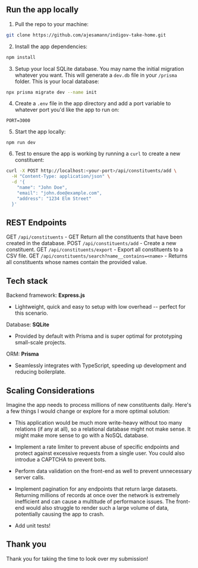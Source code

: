 ## Run the app locally

1. Pull the repo to your machine:

```bash
git clone https://github.com/ajesamann/indigov-take-home.git
```

2. Install the app dependencies:

```bash
npm install
```

3. Setup your local SQLite database. You may name the initial migration whatever you want. This will generate a `dev.db` file in your `/prisma` folder. This is your local database:

```bash
npx prisma migrate dev --name init
```

4. Create a `.env` file in the app directory and add a port variable to whatever port you'd like the app to run on:

```
PORT=3000
```

5. Start the app locally:

```
npm run dev
```

6. Test to ensure the app is working by running a `curl` to create a new constituent:

```bash
curl -X POST http://localhost:<your-port>/api/constituents/add \
  -H "Content-Type: application/json" \
  -d '{
    "name": "John Doe",
    "email": "john.doe@example.com",
    "address": "1234 Elm Street"
  }'
```

## REST Endpoints

GET `/api/constituents` - GET Return all the constituents that have been created in the database.
POST `/api/constituents/add` - Create a new constituent.
GET `/api/constituents/export` - Export all constituents to a CSV file.
GET `/api/constituents/search?name__contains=<name>` - Returns all constituents whose names contain the provided value.

## Tech stack

Backend framework: **Express.js**

- Lightweight, quick and easy to setup with low overhead -- perfect for this scenario.

Database: **SQLite**

- Provided by default with Prisma and is super optimal for prototyping small-scale projects.

ORM: **Prisma**

- Seamlessly integrates with TypeScript, speeding up development and reducing boilerplate.

## Scaling Considerations

Imagine the app needs to process millions of new constituents daily. Here's a few things I would change or explore for a more optimal solution:

- This application would be much more write-heavy without too many relations (if any at all), so a relational database might not make sense. It might make more sense to go with a NoSQL database.

- Implement a rate limiter to prevent abuse of specific endpoints and protect against excessive requests from a single user. You could also introdue a CAPTCHA to prevent bots.

- Perform data validation on the front-end as well to prevent unnecessary server calls.

- Implement pagination for any endpoints that return large datasets. Returning millions of records at once over the network is extremely inefficient and can cause a multitude of performance issues. The front-end would also struggle to render such a large volume of data, potentially causing the app to crash.

- Add unit tests!

## Thank you

Thank you for taking the time to look over my submission!

